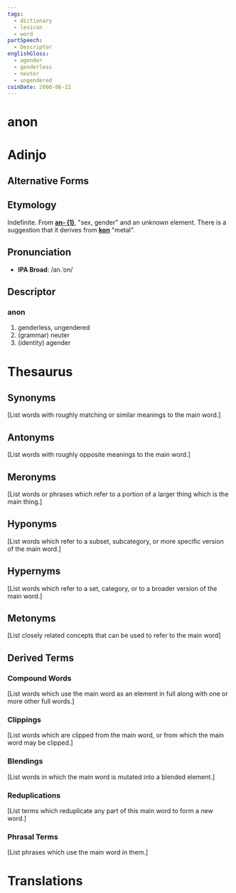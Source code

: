 ```yaml
---
tags:
  - dictionary
  - lexicon
  - word
partSpeech:
  - Descriptor
englishGloss:
  - agender
  - genderless
  - neuter
  - ungendered
coinDate: 2008-06-22
---
```

# anon

# Adinjo
## Alternative Forms

## Etymology
Indefinite. From [**an- (1)**](lexicon/a/an), "sex, gender" and an unknown element. There is a suggestion that it derives from [**kon**](lexicon/k/kon) "metal".

## Pronunciation
- **IPA Broad**: /an.ˈon/

## Descriptor

### anon
1. genderless, ungendered
2. (grammar) neuter
3. (identity) agender

# Thesaurus
## Synonyms
\[List words with roughly matching or similar meanings to the main word.]
## Antonyms
\[List words with roughly opposite meanings to the main word.]

## Meronyms
\[List words or phrases which refer to a portion of a larger thing which is the main thing.]
## Hyponyms
\[List words which refer to a subset, subcategory, or more specific version of the main word.]
## Hypernyms
\[List words which refer to a set, category, or to a broader version of the main word.]
## Metonyms
\[List closely related concepts that can be used to refer to the main word]

## Derived Terms

### Compound Words
\[List words which use the main word as an element in full along with one or more other full words.]
### Clippings
\[List words which are clipped from the main word, or from which the main word may be clipped.]
### Blendings
\[List words in which the main word is mutated into a blended element.]
### Reduplications
\[List terms which reduplicate any part of this main word to form a new word.]
### Phrasal Terms
\[List phrases which use the main word in them.]

# Translations

